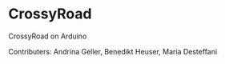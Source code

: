 # CrossyRoad
CrossyRoad on Arduino

Contributers: Andrina Geller, Benedikt Heuser, Maria Desteffani
